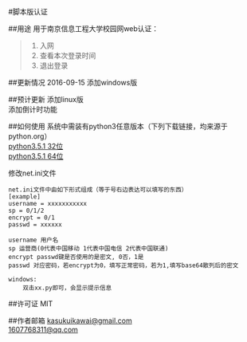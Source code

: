 #脚本版认证

##用途
用于南京信息工程大学校园网web认证：
> 1. 入网 
> 2. 查看本次登录时间
> 3. 退出登录

##更新情况
2016-09-15 添加windows版

##预计更新
添加linux版<br>
添加倒计时功能

##如何使用
系统中需装有python3任意版本（下列下载链接，均来源于python.org）<br>
[python3.5.1 32位](https://www.python.org/ftp/python/3.5.1/python-3.5.1.exe) <br>
[python3.5.1 64位](https://www.python.org/ftp/python/3.5.1/python-3.5.1-amd64.exe)<br>

修改net.ini文件
```
net.ini文件中由如下形式组成（等于号右边表达可以填写的东西）
[example]
username = xxxxxxxxxxx
sp = 0/1/2
encrypt = 0/1
passwd = xxxxxx

username 用户名
sp 运营商(0代表中国移动 1代表中国电信 2代表中国联通)
encrypt passwd键是否使用的是密文, 0否，1是
passwd 对应密码，若encrypt为0，填写正常密码，若为1,填写base64散列后的密文
```

```
windows:
    双击xx.py即可，会显示提示信息
```

##许可证
MIT

##作者邮箱
kasukuikawai@gmail.com<br>
1607768311@qq.com
